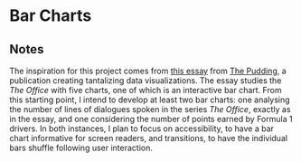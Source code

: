 # Bar Charts

<!-- ## [Live Demo]() -->

## Notes

The inspiration for this project comes from [this essay](https://pudding.cool/2017/08/the-office/) from [The Pudding](https://pudding.cool/), a publication creating tantalizing data visualizations. The essay studies the _The Office_ with five charts, one of which is an interactive bar chart. From this starting point, I intend to develop at least two bar charts: one analysing the number of lines of dialogues spoken in the series _The Office_, exactly as in the essay, and one considering the number of points earned by Formula 1 drivers. In both instances, I plan to focus on accessibility, to have a bar chart informative for screen readers, and transitions, to have the individual bars shuffle following user interaction.
